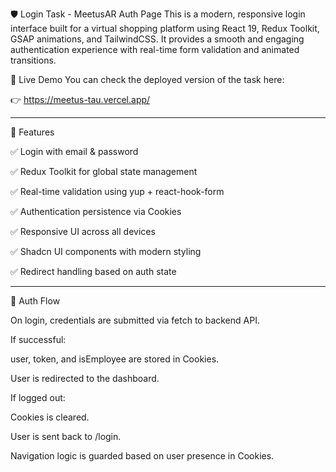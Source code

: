 🛡️ Login Task - MeetusAR Auth Page
This is a modern, responsive login interface built for a virtual shopping platform using React 19, Redux Toolkit, GSAP animations, and TailwindCSS. It provides a smooth and engaging authentication experience with real-time form validation and animated transitions.

🔗 Live Demo
You can check the deployed version of the task here:

👉 https://meetus-tau.vercel.app/

-----------------------------------------------------
🚀 Features

✅ Login with email & password

✅ Redux Toolkit for global state management

✅ Real-time validation using yup + react-hook-form

✅ Authentication persistence via Cookies

✅ Responsive UI across all devices

✅ Shadcn UI components with modern styling

✅ Redirect handling based on auth state

-----------------------------------------------------
🔐 Auth Flow

On login, credentials are submitted via fetch to backend API.

If successful:

user, token, and isEmployee are stored in Cookies.

User is redirected to the dashboard.

If logged out:

Cookies is cleared.

User is sent back to /login.

Navigation logic is guarded based on user presence in Cookies.


